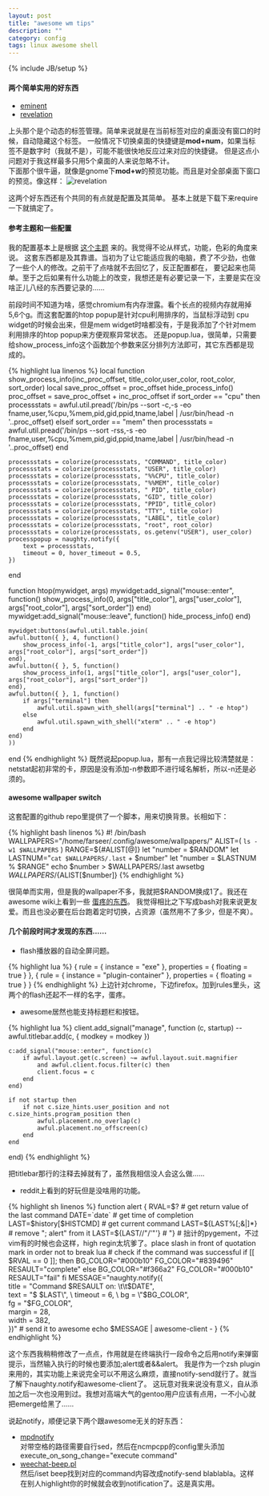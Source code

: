 ```yaml
---
layout: post
title: "awesome wm tips"
description: ""
category: config
tags: linux awesome shell
---
```

{% include JB/setup %}

#### 两个简单实用的好东西

* [eminent](http://awesome.naquadah.org/wiki/Eminent)
* [revelation](http://awesome.naquadah.org/wiki/Revelation)

上头那个是个动态的标签管理。简单来说就是在当前标签对应的桌面没有窗口的时候，自动隐藏这个标签。
一般情况下切换桌面的快捷键是**mod+num**，如果当标签不是数字时（我就不是），可能不能很快地反应过来对应的快捷键。
但是这点小问题对于我这样最多只用5个桌面的人来说忽略不计。
<br />
下面那个很牛逼，就像是gnome下**mod+w**的预览功能。而且是对全部桌面下窗口的预览。像这样：
![revelation](http://awesome.naquadah.org/w/images/thumb/Revelation.png/600px-Revelation.png)

这两个好东西还有个共同的有点就是配置及其简单。
基本上就是下载下来require一下就搞定了。

#### 参考主题和一些配置

我的配置基本上是根据 [这个主题](https://github.com/romockee/powerarrow) 来的。我觉得不论从样式，功能，色彩的角度来说。
这套东西都是及其靠谱。当初为了让它能适应我的电脑，费了不少劲，也做了一些个人的修改。之前干了点啥就不去回忆了，反正配置都在，
要记起来也简单。至于之后如果有什么功能上的改变，我想还是有必要记录一下，主要是实在没啥正儿八经的东西要记录的......

前段时间不知道为啥，感觉chromium有内存泄露。看个长点的视频内存就用掉5,6个g。而这套配置的htop popup是针对cpu利用排序的，当鼠标浮动到
cpu widget的时候会出来，但是mem widget时啥都没有，于是我添加了个针对mem利用排序的htop popup来方便观察异常状态。
还是popup.lua，很简单，只需要给show_process_info这个函数加个参数来区分排列方法即可，其它东西都是现成的。

<!--more-->

{% highlight lua linenos %}
local function show_process_info(inc_proc_offset, title_color,user_color, root_color, sort_order)
    local save_proc_offset = proc_offset
    hide_process_info()
    proc_offset = save_proc_offset + inc_proc_offset
    if sort_order == "cpu" then
        processstats = awful.util.pread('/bin/ps --sort -c,-s -eo fname,user,%cpu,%mem,pid,gid,ppid,tname,label | /usr/bin/head -n '..proc_offset)
    elseif sort_order == "mem" then
        processstats = awful.util.pread('/bin/ps --sort -rss,-s -eo fname,user,%cpu,%mem,pid,gid,ppid,tname,label | /usr/bin/head -n '..proc_offset)
    end

    processstats = colorize(processstats, "COMMAND", title_color)
    processstats = colorize(processstats, "USER", title_color)
    processstats = colorize(processstats, "%%CPU", title_color)
    processstats = colorize(processstats, "%%MEM", title_color)
    processstats = colorize(processstats, " PID", title_color)
    processstats = colorize(processstats, "GID", title_color)
    processstats = colorize(processstats, "PPID", title_color)
    processstats = colorize(processstats, "TTY", title_color)
    processstats = colorize(processstats, "LABEL", title_color)
    processstats = colorize(processstats, "root", root_color)
    processstats = colorize(processstats, os.getenv("USER"), user_color)
    processpopup = naughty.notify({
        text = processstats,
        timeout = 0, hover_timeout = 0.5,
    })
end

function htop(mywidget, args)
    mywidget:add_signal("mouse::enter", function()
        show_process_info(0, args["title_color"], args["user_color"], args["root_color"], args["sort_order"])
    end)
    mywidget:add_signal("mouse::leave", function()
        hide_process_info()
    end)

    mywidget:buttons(awful.util.table.join(
    awful.button({ }, 4, function()
        show_process_info(-1, args["title_color"], args["user_color"], args["root_color"], args["sort_order"])
    end),
    awful.button({ }, 5, function()
        show_process_info(1, args["title_color"], args["user_color"], args["root_color"], args["sort_order"])
    end),
    awful.button({ }, 1, function()
        if args["terminal"] then
            awful.util.spawn_with_shell(args["terminal"] .. " -e htop")
        else
            awful.util.spawn_with_shell("xterm" .. " -e htop")
        end
    end)
    ))
end
{% endhighlight %}
既然说起popup.lua，那有一点我记得比较清楚就是：netstat起初非常的卡，原因是没有添加-n参数即不进行域名解析，所以-n还是必须的。

#### awesome wallpaper switch

这套配置的github repo里提供了一个脚本，用来切换背景。长相如下：

{% highlight bash linenos %}
#! /bin/bash
WALLPAPERS="/home/farseer/.config/awesome/wallpapers/"
ALIST=( `ls -w1 $WALLPAPERS` )
RANGE=${#ALIST[@]}
let "number = $RANDOM"
let LASTNUM="`cat $WALLPAPERS/.last` + $number"
let "number = $LASTNUM % $RANGE"
echo $number > $WALLPAPERS/.last
awsetbg $WALLPAPERS/${ALIST[$number]}
{% endhighlight %}

很简单而实用，但是我的wallpaper不多，我就把$RANDOM换成1了。我还在awesome wiki上看到一些 [蛋疼的东西](http://awesome.naquadah.org/wiki/Cycling_Random_Wallpaper_Or_Xscreensaver)。
我觉得相比之下写成bash对我来说更友爱。而且也没必要在后台跑着定时切换，占资源（虽然用不了多少，但是不爽）。

#### 几个前段时间才发现的东西......

* flash播放器的自动全屏问题。

{% highlight lua %}
{ rule = { instance = "exe" },
    properties = { floating = true } },
{ rule = { instance = "plugin-container" },
    properties = { floating = true } }
{% endhighlight %}
上边针对chrome，下边firefox。加到rules里头，这两个的flash还起不一样的名字，蛋疼。

* awesome居然也能支持标题栏和按钮。

{% highlight lua %}
client.add_signal("manage", function (c, startup)
     --awful.titlebar.add(c, { modkey = modkey })

    c:add_signal("mouse::enter", function(c)
        if awful.layout.get(c.screen) ~= awful.layout.suit.magnifier
            and awful.client.focus.filter(c) then
            client.focus = c
        end
    end)

    if not startup then
        if not c.size_hints.user_position and not c.size_hints.program_position then
            awful.placement.no_overlap(c)
            awful.placement.no_offscreen(c)
        end
    end
end)
{% endhighlight %}

把titlebar那行的注释去掉就有了，虽然我相信没人会这么做......

* reddit上看到的好玩但是没啥用的功能。

{% highlight sh linenos %}
function alert {
    RVAL=$?                 # get return value of the last command
    DATE=`date`             # get time of completion
    LAST=$history[$HISTCMD] # get current command
    LAST=${LAST%[;&|]*}     # remove "; alert" from it
    LAST=${LAST//\"/'\"'}   # "} # 拙计的pygement，不过vim有的时候也会这样，high regin太坑爹了。place slash in front of quotation mark in order not to break lua
    # check if the command was successful
    if [[ $RVAL == 0 ]]; then
        BG_COLOR="#000b10"
        FG_COLOR="#839496"
        RESAULT="complete"
    else
        BG_COLOR="#f366a2"
        FG_COLOR="#000b10"
        RESAULT="fail"
    fi
    MESSAGE="naughty.notify({ \
            title = \"Command $RESAULT on: \t\t$DATE\", \
            text = \"$ $LAST\", \
            timeout = 6, \
            bg = \"$BG_COLOR\", \
            fg = \"$FG_COLOR\", \
            margin = 28, \
            width = 382, \
            })"
    # send it to awesome
    echo $MESSAGE | awesome-client -
}
{% endhighlight %}

这个东西我稍稍修改了一点点，作用就是在终端执行一段命令之后用notify来弹窗提示，当然输入执行的时候也要添加;alert或者&amp;&amp;alert。
我是作为一个zsh plugin来用的，其实功能上来说完全可以不用这么麻烦，直接notify-send就行了。就当了解下naughty.notify和awesome-client了。
这玩意对我来说没有意义，自从添加之后一次也没用到过。我想对高端大气的gentoo用户应该有点用，一不小心就把emerge给黑了......

说起notify，顺便记录下两个跟awesome无关的好东西：

* [mpdnotify](https://github.com/vehk/mpdnotify)
    <br />  对带空格的路径需要自行sed，然后在ncmpcpp的config里头添加execute_on_song_change="execute command"
* [weechat-beep.pl](http://weechat.org/scripts/source/beep.pl.html/)
    <br />  然后/iset beep找到对应的command内容改成notify-send blablabla。这样在别人highlight你的时候就会收到notification了。这是真实用。
